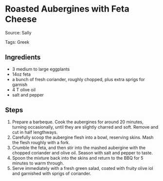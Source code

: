 # Roasted Aubergines with Feta Cheese

Source: Sally

Tags: Greek

## Ingredients

* 3 medium to large eggplants
* 14oz feta
* a bunch of fresh coriander, roughly chopped, plus extra sprigs for garnish
* 4 T olive oil
* salt and pepper

## Steps

1. Prepare a barbeque.  Cook the aubergines for around 20 minutes, turning occasionally, until they are slightly charred and soft.  Remove and cut in half lengthways.
2. Carefully scoop the aubergine flesh into a bowl, reserving skins.  Mash the flesh roughly with a fork.
3. Crumble the feta, and then stir into the mashed aubergine with the chopped coriander and olive oil.  Season with salt and pepper to taste.
4. Spoon the mixture back into the skins and return to the BBQ for 5 minutes to warm through.
5. Serve immediately with a fresh green salad, coated with fruity olive iol and garnished with sprigs of coriander.
